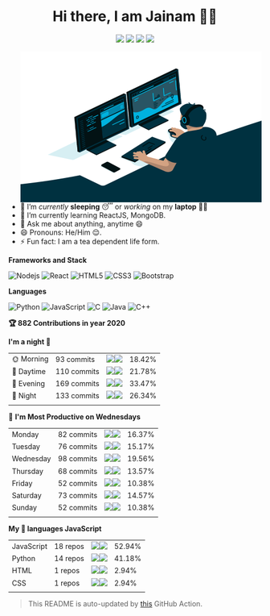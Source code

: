 <span align="center">
 <h1>Hi there, I am Jainam 👨‍💻 </h1>

[![](https://img.icons8.com/material-two-tone/32/000000/instagram-new.png)](https://instagram.com/_the_apollyon_)
[![](https://img.icons8.com/material-two-tone/32/000000/linkedin.png)](https://linkedin.com/in/jainam-desai)
[![](https://img.icons8.com/windows/32/000000/hackerrank.png)](https://www.hackerrank.com/jainamd)
[![](https://img.icons8.com/ios/32/000000/resume-website.png)](https://th3c0d3br34ker.github.io)

</span>

<img src="./code.gif" align="right" alt="Coder GIF" width="480" height="300">
 
<div>

- 🔭 I’m *currently* **sleeping** 😴 or *working* on my **laptop** 👨‍💻
- 🌱 I’m currently learning ReactJS, MongoDB.
- 💬 Ask me about anything, anytime 😄
- 😄 Pronouns: He/Him 😌.
- ⚡ Fun fact: I am a tea dependent life form.

</div>

**Frameworks and Stack**

![Nodejs](https://img.shields.io/badge/-Nodejs-black?style=for-the-badge&logo=Node.js)
![React](https://img.shields.io/badge/-React-black?style=for-the-badge&logo=react)
![HTML5](https://img.shields.io/badge/-HTML5-E34F26?style=for-the-badge&logo=html5&logoColor=white)
![CSS3](https://img.shields.io/badge/-CSS3-1572B6?style=for-the-badge&logo=css3)
![Bootstrap](https://img.shields.io/badge/-Bootstrap-563D7C?style=for-the-badge&logo=bootstrap)

**Languages**

![Python](https://img.shields.io/badge/-Python-black?style=for-the-badge&logo=Python)
![JavaScript](https://img.shields.io/badge/-JavaScript-black?style=for-the-badge&logo=javascript)
![C](https://img.shields.io/badge/-C-00599C?style=for-the-badge&logo=c)
![Java](https://img.shields.io/badge/-java-black?style=for-the-badge&logo=java)
![C++](https://img.shields.io/badge/-C++-00599C?style=for-the-badge&logo=c)

<!--START_CONTRIBUTIONS:readme-info-->
**🏆 882 Contributions in year 2020**


<!--END_CONTRIBUTIONS:readme-info-->

<!--START_SECTION_DAILY_COMMIT:readme-info-->
**I'm a night 🦉** 

| | | | |
| --- | --- | --- | --- |
|🌞 Morning                |93 commits          |![](https://via.placeholder.com/72x22/000000/000000?text=+)![](https://via.placeholder.com/328x22/b8b8b8/b8b8b8?=text=+)|18.42%|
|🌆 Daytime                |110 commits         |![](https://via.placeholder.com/88x22/000000/000000?text=+)![](https://via.placeholder.com/312x22/b8b8b8/b8b8b8?=text=+)|21.78%|
|🌃 Evening                |169 commits         |![](https://via.placeholder.com/132x22/000000/000000?text=+)![](https://via.placeholder.com/268x22/b8b8b8/b8b8b8?=text=+)|33.47%|
|🌙 Night                  |133 commits         |![](https://via.placeholder.com/104x22/000000/000000?text=+)![](https://via.placeholder.com/296x22/b8b8b8/b8b8b8?=text=+)|26.34%|
| | | | |

<!--END_SECTION_DAILY_COMMIT:readme-info-->

<!--START_SECTION_WEEKLY_COMMIT:readme-info-->
📅 **I'm Most Productive on Wednesdays** 

| | | | |
| --- | --- | --- | --- |
|Monday                   |82 commits          |![](https://via.placeholder.com/64x22/000000/000000?text=+)![](https://via.placeholder.com/336x22/b8b8b8/b8b8b8?=text=+)|16.37%|
|Tuesday                  |76 commits          |![](https://via.placeholder.com/60x22/000000/000000?text=+)![](https://via.placeholder.com/340x22/b8b8b8/b8b8b8?=text=+)|15.17%|
|Wednesday                |98 commits          |![](https://via.placeholder.com/80x22/000000/000000?text=+)![](https://via.placeholder.com/320x22/b8b8b8/b8b8b8?=text=+)|19.56%|
|Thursday                 |68 commits          |![](https://via.placeholder.com/56x22/000000/000000?text=+)![](https://via.placeholder.com/344x22/b8b8b8/b8b8b8?=text=+)|13.57%|
|Friday                   |52 commits          |![](https://via.placeholder.com/40x22/000000/000000?text=+)![](https://via.placeholder.com/360x22/b8b8b8/b8b8b8?=text=+)|10.38%|
|Saturday                 |73 commits          |![](https://via.placeholder.com/60x22/000000/000000?text=+)![](https://via.placeholder.com/340x22/b8b8b8/b8b8b8?=text=+)|14.57%|
|Sunday                   |52 commits          |![](https://via.placeholder.com/40x22/000000/000000?text=+)![](https://via.placeholder.com/360x22/b8b8b8/b8b8b8?=text=+)|10.38%|
| | | | |

<!--END_SECTION_WEEKLY_COMMIT:readme-info-->

<!--START_SECTION_LANGUAGE:readme-info-->
**My 💖 languages JavaScript** 

| | | | |
| --- | --- | --- | --- |
|JavaScript               |18 repos|            ![](https://via.placeholder.com/212x22/000000/000000?text=+)![](https://via.placeholder.com/188x22/b8b8b8/b8b8b8?=text=+)|52.94%|
|Python                   |14 repos|            ![](https://via.placeholder.com/164x22/000000/000000?text=+)![](https://via.placeholder.com/236x22/b8b8b8/b8b8b8?=text=+)|41.18%|
|HTML                     |1 repos|             ![](https://via.placeholder.com/12x22/000000/000000?text=+)![](https://via.placeholder.com/388x22/b8b8b8/b8b8b8?=text=+)|2.94%|
|CSS                      |1 repos|             ![](https://via.placeholder.com/12x22/000000/000000?text=+)![](https://via.placeholder.com/388x22/b8b8b8/b8b8b8?=text=+)|2.94%|
| | | | |

<!--END_SECTION_LANGUAGE:readme-info-->

> This README is auto-updated by [this](https://github.com/th3c0d3br34ker/github-readme-info) GitHub Action.
